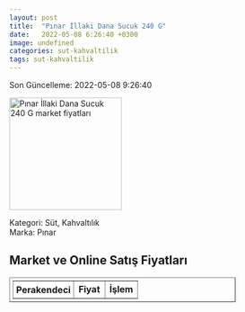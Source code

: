 ```yaml
---
layout: post
title:  "Pınar İllaki Dana Sucuk 240 G"
date:   2022-05-08 6:26:40 +0300
image: undefined
categories: sut-kahvaltilik
tags: sut-kahvaltilik
---
```


Son Güncelleme: 2022-05-08 9:26:40

<img src="undefined" width="200" alt="Pınar İllaki Dana Sucuk 240 G market fiyatları" />

Kategori: Süt, Kahvaltılık
<br />
Marka: Pınar

<h2>Market ve Online Satış Fiyatları</h2>

<table border="1" style="padding: 5px;width:80%;">
  <tr>
    <td style="padding: 5px;"><strong>Perakendeci</strong></td>
    <td><strong>Fiyat</strong></td>
    <td><strong>İşlem</strong></td>
  </tr>
  
</table>
